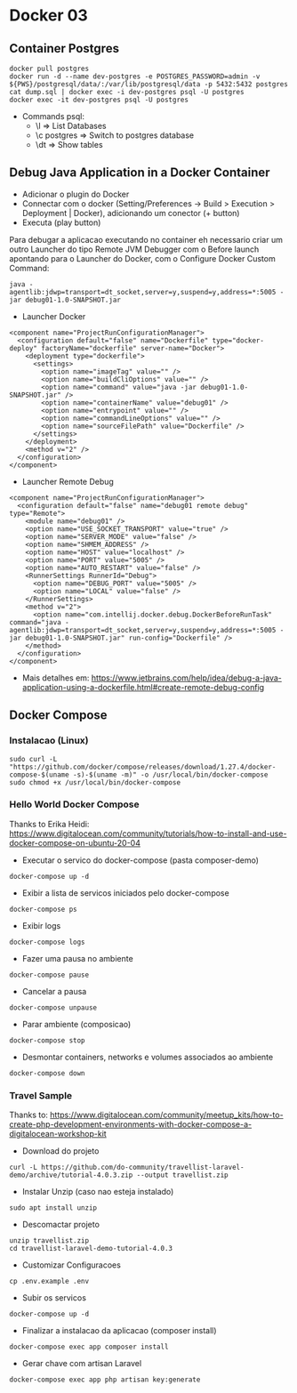 # Docker 03

## Container Postgres

```
docker pull postgres
docker run -d --name dev-postgres -e POSTGRES_PASSWORD=admin -v ${PWS}/postgresql/data/:/var/lib/postgresql/data -p 5432:5432 postgres
cat dump.sql | docker exec -i dev-postgres psql -U postgres
docker exec -it dev-postgres psql -U postgres
```

- Commands psql:
  - \l          => List Databases
  - \c postgres => Switch to postgres database
  - \dt         => Show tables

## Debug Java Application in a Docker Container

- Adicionar o plugin do Docker
- Connectar com o docker (Setting/Preferences -> Build > Execution > Deployment | Docker), adicionando um conector (+ button)
- Executa (play button)

Para debugar a aplicacao executando no container eh necessario criar um outro Launcher do tipo 
Remote JVM Debugger com o Before launch apontando para o Launcher do Docker, com o Configure Docker Custom Command:

```
java -agentlib:jdwp=transport=dt_socket,server=y,suspend=y,address=*:5005 -jar debug01-1.0-SNAPSHOT.jar
```

- Launcher Docker
```
<component name="ProjectRunConfigurationManager">
  <configuration default="false" name="Dockerfile" type="docker-deploy" factoryName="dockerfile" server-name="Docker">
    <deployment type="dockerfile">
      <settings>
        <option name="imageTag" value="" />
        <option name="buildCliOptions" value="" />
        <option name="command" value="java -jar debug01-1.0-SNAPSHOT.jar" />
        <option name="containerName" value="debug01" />
        <option name="entrypoint" value="" />
        <option name="commandLineOptions" value="" />
        <option name="sourceFilePath" value="Dockerfile" />
      </settings>
    </deployment>
    <method v="2" />
  </configuration>
</component>
```

- Launcher Remote Debug
```
<component name="ProjectRunConfigurationManager">
  <configuration default="false" name="debug01 remote debug" type="Remote">
    <module name="debug01" />
    <option name="USE_SOCKET_TRANSPORT" value="true" />
    <option name="SERVER_MODE" value="false" />
    <option name="SHMEM_ADDRESS" />
    <option name="HOST" value="localhost" />
    <option name="PORT" value="5005" />
    <option name="AUTO_RESTART" value="false" />
    <RunnerSettings RunnerId="Debug">
      <option name="DEBUG_PORT" value="5005" />
      <option name="LOCAL" value="false" />
    </RunnerSettings>
    <method v="2">
      <option name="com.intellij.docker.debug.DockerBeforeRunTask" command="java -agentlib:jdwp=transport=dt_socket,server=y,suspend=y,address=*:5005 -jar debug01-1.0-SNAPSHOT.jar" run-config="Dockerfile" />
    </method>
  </configuration>
</component>
```
  
- Mais detalhes em: https://www.jetbrains.com/help/idea/debug-a-java-application-using-a-dockerfile.html#create-remote-debug-config

## Docker Compose

### Instalacao (Linux)

```
sudo curl -L "https://github.com/docker/compose/releases/download/1.27.4/docker-compose-$(uname -s)-$(uname -m)" -o /usr/local/bin/docker-compose
sudo chmod +x /usr/local/bin/docker-compose
```

### Hello World Docker Compose

Thanks to Erika Heidi: https://www.digitalocean.com/community/tutorials/how-to-install-and-use-docker-compose-on-ubuntu-20-04

- Executar o servico do docker-compose (pasta composer-demo)

```
docker-compose up -d
```

- Exibir a lista de servicos iniciados pelo docker-compose

```
docker-compose ps
```

- Exibir logs

```
docker-compose logs
```

- Fazer uma pausa no ambiente

```
docker-compose pause
```

- Cancelar a pausa

```
docker-compose unpause
```

- Parar ambiente (composicao)

```
docker-compose stop
```

- Desmontar containers, networks e volumes associados ao ambiente

```
docker-compose down
```

### Travel Sample

Thanks to: https://www.digitalocean.com/community/meetup_kits/how-to-create-php-development-environments-with-docker-compose-a-digitalocean-workshop-kit

- Download do projeto

```
curl -L https://github.com/do-community/travellist-laravel-demo/archive/tutorial-4.0.3.zip --output travellist.zip
```

- Instalar Unzip (caso nao esteja instalado)

```
sudo apt install unzip
```

- Descomactar projeto

```
unzip travellist.zip
cd travellist-laravel-demo-tutorial-4.0.3
```

- Customizar Configuracoes

```
cp .env.example .env
```

- Subir os servicos

```
docker-compose up -d
```

- Finalizar a instalacao da aplicacao (composer install)

```
docker-compose exec app composer install
```

- Gerar chave com artisan Laravel

```
docker-compose exec app php artisan key:generate
```
